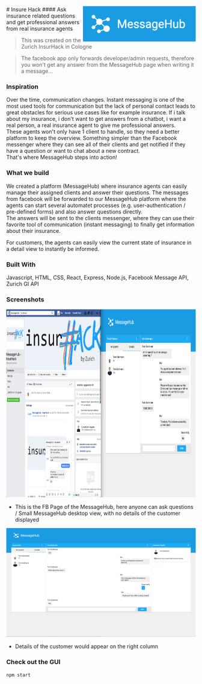 
<img src="./img/logo.png" width="300" align="right"/> 
# Insure Hack
#### Ask insurance related questions and get professional answers from real insurance agents

> This was created on the Zurich InsurHack in Cologne

> The facebook app only forwards developer/admin requests, therefore you won't get any answer
> from the MessageHub page when writing it a message...

### Inspiration
Over the time, communication changes. Instant messaging is one of the most used tools for communication but the lack of personal contact leads to great obstacles for serious use cases like for example insurance.
If i talk about my insurance, i don't want to get answers from a chatbot, i want a real person, a real insurance agent to give me professional answers.  
These agents won't only have 1 client to handle, so they need a better platform to keep the overview. Something simpler than the Facebook messenger where they can see all of their clients and get notified if they have a question or want to chat about a new contract.  
That's where MessageHub steps into action!

### What we build 
We created a platform (MessageHub) where insurance agents can easily manage their assigned clients and answer their questions. The messages from facebook will be forwarded to our MessageHub platform where the agents can start several automatet processes (e.g. user-authentication / pre-defined forms) and also answer questions directly.  
The answers will be sent to the clients messenger, where they can use their favorite tool of communication (instant messaging) to finally get information about their insurance. 

For customers, the agents can easily view the current state of insurance in a detail view to instantly be informed.


### Built With
Javascript, HTML, CSS, React, Express, Node.js, Facebook Message API, Zurich GI API

### Screenshots

<img src="./img/fb.png" width="50%" height="500"/><img src="./img/messagehub.png" width="50%" height="500"/>
- This is the FB Page of the MessageHub, here anyone can ask questions / Small MessageHub desktop view, with no details of the customer displayed  

![fbChat](./img/messagehub_details.png)
- Details of the customer would appear on the right column


### Check out the GUI
```bash
npm start
```
